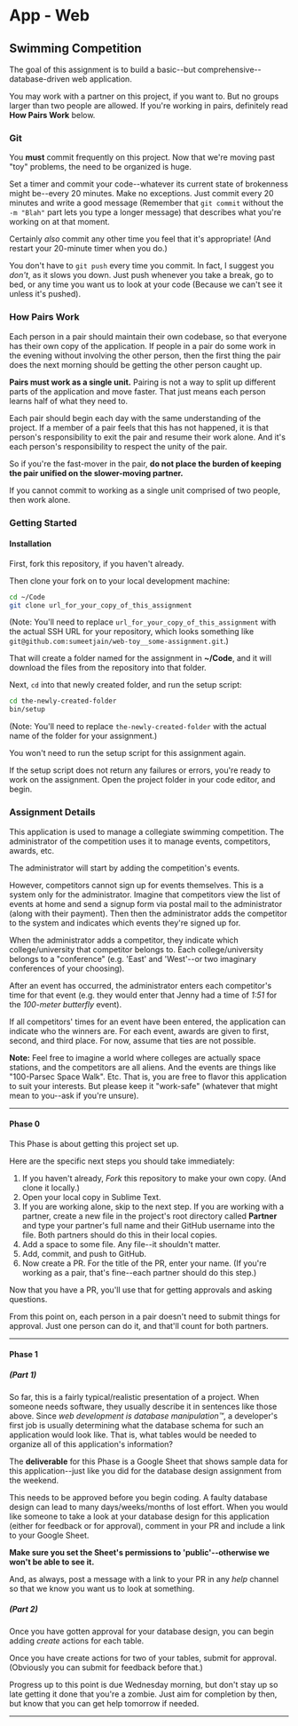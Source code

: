 # App - Web

## Swimming Competition

The goal of this assignment is to build a basic--but comprehensive--database-driven web application.

You may work with a partner on this project, if you want to. But no groups larger than two people are allowed. If you're working in pairs, definitely read **How Pairs Work** below.

### Git

You **must** commit frequently on this project. Now that we're moving past "toy" problems, the need to be organized is huge.

Set a timer and commit your code--whatever its current state of brokenness might be--every 20 minutes. Make no exceptions. Just commit every 20 minutes and write a good message (Remember that `git commit` without the `-m "Blah"` part lets you type a longer message) that describes what you're working on at that moment.

Certainly _also_ commit any other time you feel that it's appropriate! (And restart your 20-minute timer when you do.)

You don't have to `git push` every time you commit. In fact, I suggest you _don't_, as it slows you down. Just push whenever you take a break, go to bed, or any time you want us to look at your code (Because we can't see it unless it's pushed).

### How Pairs Work

Each person in a pair should maintain their own codebase, so that everyone has their own copy of the application. If people in a pair do some work in the evening without involving the other person, then the first thing the pair does the next morning should be getting the other person caught up.

**Pairs must work as a single unit.** Pairing is not a way to split up different parts of the application and move faster. That just means each person learns half of what they need to.

Each pair should begin each day with the same understanding of the project. If a member of a pair feels that this has not happened, it is that person's responsibility to exit the pair and resume their work alone. And it's each person's responsibility to respect the unity of the pair.

So if you're the fast-mover in the pair, **do not place the burden of keeping the pair unified on the slower-moving partner.**

If you cannot commit to working as a single unit comprised of two people, then work alone.

### Getting Started

#### Installation

First, fork this repository, if you haven't already.

Then clone your fork on to your local development machine:

```zsh
cd ~/Code
git clone url_for_your_copy_of_this_assignment
```

(Note: You'll need to replace `url_for_your_copy_of_this_assignment` with the actual SSH URL for your repository, which looks something like `git@github.com:sumeetjain/web-toy__some-assignment.git`.)

That will create a folder named for the assignment in **~/Code**, and it will download the files from the repository into that folder.

Next, `cd` into that newly created folder, and run the setup script:

```zsh
cd the-newly-created-folder
bin/setup
```

(Note: You'll need to replace `the-newly-created-folder` with the actual name of the folder for your assignment.)

You won't need to run the setup script for this assignment again.

If the setup script does not return any failures or errors, you're ready to work on the assignment. Open the project folder in your code editor, and begin.

### Assignment Details

This application is used to manage a collegiate swimming competition. The administrator of the competition uses it to manage events, competitors, awards, etc.

The administrator will start by adding the competition's events.

However, competitors cannot sign up for events themselves. This is a system only for the administrator. Imagine that competitors view the list of events at home and send a signup form via postal mail to the administrator (along with their payment). Then then the administrator adds the competitor to the system and indicates which events they're signed up for.

When the administrator adds a competitor, they indicate which college/university that competitor belongs to. Each college/university belongs to a "conference" (e.g. 'East' and 'West'--or two imaginary conferences of your choosing).

After an event has occurred, the administrator enters each competitor's time for that event (e.g. they would enter that Jenny had a time of _1:51_ for the _100-meter butterfly_ event).

If all competitors' times for an event have been entered, the application can indicate who the winners are. For each event, awards are given to first, second, and third place. For now, assume that ties are not possible.

**Note:** Feel free to imagine a world where colleges are actually space stations, and the competitors are all aliens. And the events are things like "100-Parsec Space Walk". Etc. That is, you are free to flavor this application to suit your interests. But please keep it "work-safe" (whatever that might mean to you--ask if you're unsure).

---

#### Phase 0

This Phase is about getting this project set up.

Here are the specific next steps you should take immediately:

1. If you haven't already, _Fork_ this repository to make your own copy. (And clone it locally.)
2. Open your local copy in Sublime Text.
3. If you are working alone, skip to the next step. If you are working with a partner, create a new file in the project's root directory called **Partner** and type your partner's full name and their GitHub username into the file. Both partners should do this in their local copies.
4. Add a space to some file. Any file--it shouldn't matter.
5. Add, commit, and push to GitHub.
6. Now create a PR. For the title of the PR, enter your name. (If you're working as a pair, that's fine--each partner should do this step.)

Now that you have a PR, you'll use that for getting approvals and asking questions.

From this point on, each person in a pair doesn't need to submit things for approval. Just one person can do it, and that'll count for both partners.

---

#### Phase 1

##### (Part 1)

So far, this is a fairly typical/realistic presentation of a project. When someone needs software, they usually describe it in sentences like those above. Since _web development is database manipulation™_, a developer's first job is usually determining what the database schema for such an application would look like. That is, what tables would be needed to organize all of this application's information?

The **deliverable** for this Phase is a Google Sheet that shows sample data for this application--just like you did for the database design assignment from the weekend.

This needs to be approved before you begin coding. A faulty database design can lead to many days/weeks/months of lost effort. When you would like someone to take a look at your database design for this application (either for feedback or for approval), comment in your PR and include a link to your Google Sheet.

**Make sure you set the Sheet's permissions to 'public'--otherwise we won't be able to see it.**

And, as always, post a message with a link to your PR in any _help_ channel so that we know you want us to look at something.

##### (Part 2)

Once you have gotten approval for your database design, you can begin adding _create_ actions for each table.

Once you have create actions for two of your tables, submit for approval. (Obviously you can submit for feedback before that.)

Progress up to this point is due Wednesday morning, but don't stay up so late getting it done that you're a zombie. Just aim for completion by then, but know that you can get help tomorrow if needed.

---